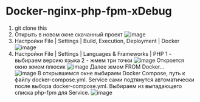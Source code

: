 # Docker-nginx-php-fpm-xDebug
1) git clone this
2) Открыть в новом окне скачанный проект
![image](https://user-images.githubusercontent.com/39625189/51432752-dd28aa00-1c4d-11e9-9c03-0db9b855c6b6.png)
3) Настройки File | Settings | Build, Execution, Deployment | Docker
![image](https://user-images.githubusercontent.com/39625189/51432794-b9b22f00-1c4e-11e9-81e9-00d0ef6c8f5a.png)
4) Настройки File | Settings | Languages & Frameworks | PHP
  1 - выбираем версию языка
  2 - жмем три точки
![image](https://user-images.githubusercontent.com/39625189/51432819-334a1d00-1c4f-11e9-945f-afb79020e812.png)
Откроется окно жмем плюсик
![image](https://user-images.githubusercontent.com/39625189/51432861-e7e43e80-1c4f-11e9-8a63-8bc38549f16b.png)
Далее жмем FROM Docker...<br>
![image](https://user-images.githubusercontent.com/39625189/51432885-56290100-1c50-11e9-8b22-8c21efd58975.png)
В открывшемся окне выбираем Docker Compose, путь к файлу docker-compose.yml. Service сами подтянутся автоматически после выбора docker-compose.yml.
Выбираем из выпадающего списка php-fpm для Service.
![image](https://user-images.githubusercontent.com/39625189/51432900-c041a600-1c50-11e9-8ab9-bde0384e7e26.png)

